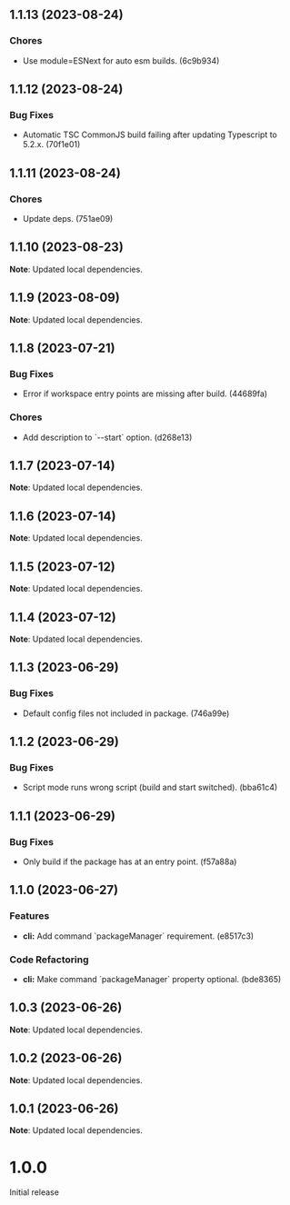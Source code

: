 ## 1.1.13 (2023-08-24)

### Chores

- Use module=ESNext for auto esm builds. (6c9b934)

## 1.1.12 (2023-08-24)

### Bug Fixes

- Automatic TSC CommonJS build failing after updating Typescript to 5.2.x. (70f1e01)

## 1.1.11 (2023-08-24)

### Chores

- Update deps. (751ae09)

## 1.1.10 (2023-08-23)

**Note**: Updated local dependencies.

## 1.1.9 (2023-08-09)

**Note**: Updated local dependencies.

## 1.1.8 (2023-07-21)

### Bug Fixes

- Error if workspace entry points are missing after build. (44689fa)

### Chores

- Add description to &#96;--start&#96; option. (d268e13)

## 1.1.7 (2023-07-14)

**Note**: Updated local dependencies.

## 1.1.6 (2023-07-14)

**Note**: Updated local dependencies.

## 1.1.5 (2023-07-12)

**Note**: Updated local dependencies.

## 1.1.4 (2023-07-12)

**Note**: Updated local dependencies.

## 1.1.3 (2023-06-29)

### Bug Fixes

- Default config files not included in package. (746a99e)

## 1.1.2 (2023-06-29)

### Bug Fixes

- Script mode runs wrong script (build and start switched). (bba61c4)

## 1.1.1 (2023-06-29)

### Bug Fixes

- Only build if the package has at an entry point. (f57a88a)

## 1.1.0 (2023-06-27)

### Features

- **cli:** Add command &#96;packageManager&#96; requirement. (e8517c3)

### Code Refactoring

- **cli:** Make command &#96;packageManager&#96; property optional. (bde8365)

## 1.0.3 (2023-06-26)

**Note**: Updated local dependencies.

## 1.0.2 (2023-06-26)

**Note**: Updated local dependencies.

## 1.0.1 (2023-06-26)

**Note**: Updated local dependencies.

# 1.0.0

Initial release
